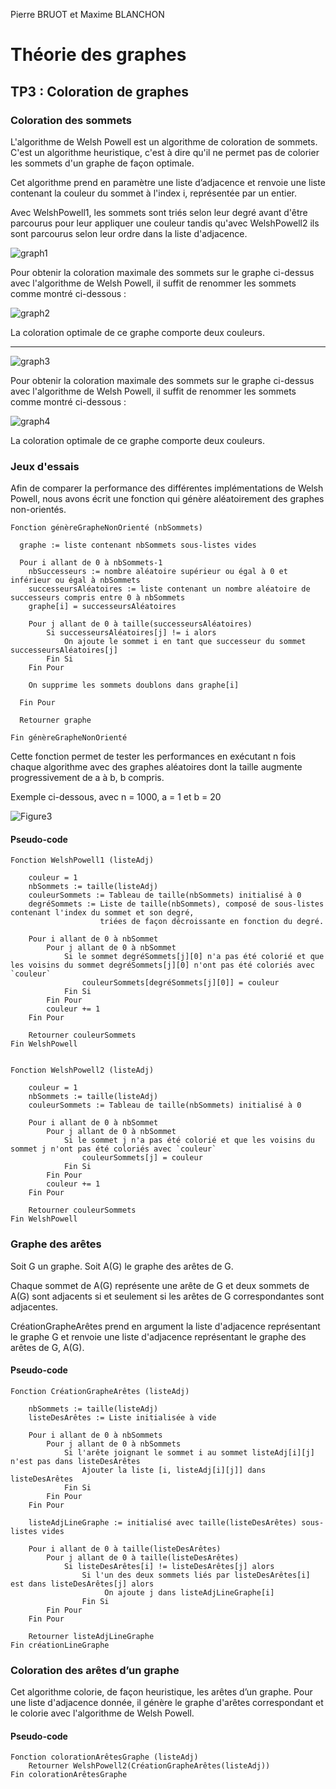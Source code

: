 Pierre BRUOT et Maxime BLANCHON
# Théorie des graphes 
## TP3 : Coloration de graphes

### Coloration des sommets

L'algorithme de Welsh Powell est un algorithme de coloration de sommets. C'est un algorithme heuristique, c'est à dire qu'il ne permet pas de colorier les sommets d'un graphe de façon optimale.

Cet algorithme prend en paramètre une liste d’adjacence et renvoie une liste contenant la couleur du sommet à l'index i, représentée par un entier.

Avec WelshPowell1, les sommets sont triés selon leur degré avant d'être parcourus pour leur appliquer une couleur tandis qu'avec WelshPowell2 ils sont parcourus selon leur ordre dans la liste d'adjacence.

![graph1](../figures/graph1.png?raw=true)

Pour obtenir la coloration maximale des sommets sur le graphe ci-dessus avec l'algorithme de Welsh Powell,
il suffit de renommer les sommets comme montré ci-dessous :

![graph2](../figures/graph2.png?raw=true)

La coloration optimale de ce graphe comporte deux couleurs.

---

![graph3](../figures/graph3.png?raw=true)

Pour obtenir la coloration maximale des sommets sur le graphe ci-dessus avec l'algorithme de Welsh Powell,
il suffit de renommer les sommets comme montré ci-dessous :

![graph4](../figures/graph4.png?raw=true)

La coloration optimale de ce graphe comporte deux couleurs.

### Jeux d'essais

Afin de comparer la performance des différentes implémentations de Welsh Powell, nous avons écrit une fonction qui génère aléatoirement des graphes non-orientés.

```
Fonction génèreGrapheNonOrienté (nbSommets)

  graphe := liste contenant nbSommets sous-listes vides
  
  Pour i allant de 0 à nbSommets-1
    nbSuccesseurs := nombre aléatoire supérieur ou égal à 0 et inférieur ou égal à nbSommets
    successeursAléatoires := liste contenant un nombre aléatoire de successeurs compris entre 0 à nbSommets
    graphe[i] = successeursAléatoires 

    Pour j allant de 0 à taille(successeursAléatoires)
        Si successeursAléatoires[j] != i alors
            On ajoute le sommet i en tant que successeur du sommet successeursAléatoires[j]
        Fin Si
    Fin Pour

    On supprime les sommets doublons dans graphe[i]

  Fin Pour
  
  Retourner graphe
  
Fin génèreGrapheNonOrienté
```

Cette fonction permet de tester les performances en exécutant n fois chaque algorithme avec des graphes aléatoires dont la taille augmente progressivement de a à b, b compris.

Exemple ci-dessous, avec n = 1000, a = 1 et b = 20

![Figure3](../figures/figure3.png?raw=true)

#### Pseudo-code

```
Fonction WelshPowell1 (listeAdj)

    couleur = 1
    nbSommets := taille(listeAdj)
    couleurSommets := Tableau de taille(nbSommets) initialisé à 0
    degréSommets := Liste de taille(nbSommets), composé de sous-listes contenant l'index du sommet et son degré,
                    triées de façon décroissante en fonction du degré.

    Pour i allant de 0 à nbSommet
        Pour j allant de 0 à nbSommet
            Si le sommet degréSommets[j][0] n'a pas été colorié et que les voisins du sommet degréSommets[j][0] n'ont pas été coloriés avec `couleur`
                couleurSommets[degréSommets[j][0]] = couleur
            Fin Si
        Fin Pour
        couleur += 1
    Fin Pour

    Retourner couleurSommets
Fin WelshPowell


Fonction WelshPowell2 (listeAdj)

    couleur = 1
    nbSommets := taille(listeAdj)
    couleurSommets := Tableau de taille(nbSommets) initialisé à 0

    Pour i allant de 0 à nbSommet
        Pour j allant de 0 à nbSommet
            Si le sommet j n'a pas été colorié et que les voisins du sommet j n'ont pas été coloriés avec `couleur`
                couleurSommets[j] = couleur
            Fin Si
        Fin Pour
        couleur += 1
    Fin Pour

    Retourner couleurSommets
Fin WelshPowell
```

### Graphe des arêtes

Soit G un graphe.
Soit A(G) le graphe des arêtes de G.

Chaque sommet de A(G) représente une arête de G et deux sommets de A(G) sont adjacents si et seulement si les arêtes de G correspondantes sont adjacentes.

CréationGrapheArêtes prend en argument la liste d'adjacence représentant le graphe G et renvoie une liste d'adjacence représentant le graphe des arêtes de G, A(G).

#### Pseudo-code

```
Fonction CréationGrapheArêtes (listeAdj)
    
    nbSommets := taille(listeAdj)
    listeDesArêtes := Liste initialisée à vide

    Pour i allant de 0 à nbSommets
        Pour j allant de 0 à nbSommets
            Si l'arête joignant le sommet i au sommet listeAdj[i][j] n'est pas dans listeDesArêtes
                Ajouter la liste [i, listeAdj[i][j]] dans listeDesArêtes 
            Fin Si
        Fin Pour
    Fin Pour

    listeAdjLineGraphe := initialisé avec taille(listeDesArêtes) sous-listes vides

    Pour i allant de 0 à taille(listeDesArêtes)
        Pour j allant de 0 à taille(listeDesArêtes)
            Si listeDesArêtes[i] != listeDesArêtes[j] alors
                Si l'un des deux sommets liés par listeDesArêtes[i] est dans listeDesArêtes[j] alors
                     On ajoute j dans listeAdjLineGraphe[i]
                Fin Si
        Fin Pour
    Fin Pour

    Retourner listeAdjLineGraphe
Fin créationLineGraphe
```

### Coloration des arêtes d’un graphe

Cet algorithme colorie, de façon heuristique, les arêtes d’un graphe.
Pour une liste d'adjacence donnée, il génère le graphe d'arêtes correspondant et le colorie avec l'algorithme de Welsh Powell.

#### Pseudo-code

```
Fonction colorationArêtesGraphe (listeAdj)
    Retourner WelshPowell2(CréationGrapheArêtes(listeAdj))
Fin colorationArêtesGraphe
```
